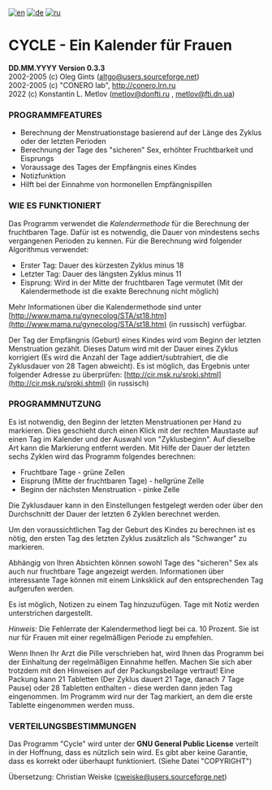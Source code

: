 [![en](https://img.shields.io/badge/lang-en-red.svg)](README.md)
[![de](https://img.shields.io/badge/lang-de-green.svg)](README.de.md)
[![ru](https://img.shields.io/badge/lang-ru-yellow.svg)](README.ru.md)

# CYCLE - Ein Kalender für Frauen

**DD.MM.YYYY Version 0.3.3**  
2002-2005 (c) Oleg Gints (altgo@users.sourceforge.net)  
2002-2005 (c) "CONERO lab", http://conero.lrn.ru  
2022 (c) Konstantin L. Metlov (metlov@donfti.ru , metlov@fti.dn.ua)  

### PROGRAMMFEATURES

*   Berechnung der Menstruationstage basierend auf der Länge des Zyklus oder der letzten Perioden
*   Berechnung der Tage des "sicheren" Sex, erhöhter Fruchtbarkeit und Eisprungs
*   Voraussage des Tages der Empfängnis eines Kindes
*   Notizfunktion
*   Hilft bei der Einnahme von hormonellen Empfängnispillen

### WIE ES FUNKTIONIERT

Das Programm verwendet die _Kalendermethode_ für die Berechnung der fruchtbaren Tage. Dafür ist es notwendig, die Dauer von mindestens sechs vergangenen Perioden zu kennen. Für die Berechnung wird folgender Algorithmus verwendet:

*   Erster Tag: Dauer des kürzesten Zyklus minus 18
*   Letzter Tag: Dauer des längsten Zyklus minus 11
*   Eisprung: Wird in der Mitte der fruchtbaren Tage vermutet (Mit der Kalendermethode ist die exakte Berechnung nicht möglich)

Mehr Informationen über die Kalendermethode sind unter [http://www.mama.ru/gynecolog/STA/st18.htm](http://www.mama.ru/gynecolog/STA/st18.htm) (in russisch) verfügbar.

Der Tag der Empfängnis (Geburt) eines Kindes wird vom Beginn der letzten Menstruation gezählt. Dieses Datum wird mit der Dauer eines Zyklus korrigiert (Es wird die Anzahl der Tage addiert/subtrahiert, die die Zyklusdauer von 28 Tagen abweicht). Es ist möglich, das Ergebnis unter folgender Adresse zu überprüfen: [http://cir.msk.ru/sroki.shtml](http://cir.msk.ru/sroki.shtml) (in russisch)

### PROGRAMMNUTZUNG

Es ist notwendig, den Beginn der letzten Menstruationen per Hand zu markieren. Dies geschieht durch einen Klick mit der rechten Maustaste auf einen Tag im Kalender und der Auswahl von "Zyklusbeginn". Auf dieselbe Art kann die Markierung entfernt werden. Mit Hilfe der Dauer der letzten sechs Zyklen wird das Programm folgendes berechnen:

*   Fruchtbare Tage - grüne Zellen
*   Eisprung (Mitte der fruchtbaren Tage) - hellgrüne Zelle
*   Beginn der nächsten Menstruation - pinke Zelle

Die Zyklusdauer kann in den Einstellungen festgelegt werden oder über den Durchschnitt der Dauer der letzten 6 Zyklen berechnet werden.

Um den voraussichtlichen Tag der Geburt des Kindes zu berechnen ist es nötig, den ersten Tag des letzten Zyklus zusätzlich als "Schwanger" zu markieren.

Abhängig von Ihren Absichten können sowohl Tage des "sicheren" Sex als auch nur fruchtbare Tage angezeigt werden. Informationen über interessante Tage können mit einem Linksklick auf den entsprechenden Tag aufgerufen werden.

Es ist möglich, Notizen zu einem Tag hinzuzufügen. Tage mit Notiz werden unterstrichen dargestellt.

_Hinweis:_ Die Fehlerrate der Kalendermethod liegt bei ca. 10 Prozent. Sie ist nur für Frauen mit einer regelmäßigen Periode zu empfehlen.

Wenn Ihnen Ihr Arzt die Pille verschrieben hat, wird Ihnen das Programm bei der Einhaltung der regelmäßigen Einnahme helfen. Machen Sie sich aber trotzdem mit den Hinweisen auf der Packungsbeilage vertraut! Eine Packung kann 21 Tabletten (Der Zyklus dauert 21 Tage, danach 7 Tage Pause) oder 28 Tabletten enthalten - diese werden dann jeden Tag eingenommen. Im Programm wird nur der Tag markiert, an dem die erste Tablette eingenommen werden muss.

### VERTEILUNGSBESTIMMUNGEN

Das Programm "Cycle" wird unter der **GNU General Public License** verteilt in der Hoffnung, dass es nützlich sein wird. Es gibt aber keine Garantie, dass es korrekt oder überhaupt funktioniert. (Siehe Datei "COPYRIGHT")

Übersetzung: Christian Weiske (cweiske@users.sourceforge.net)
